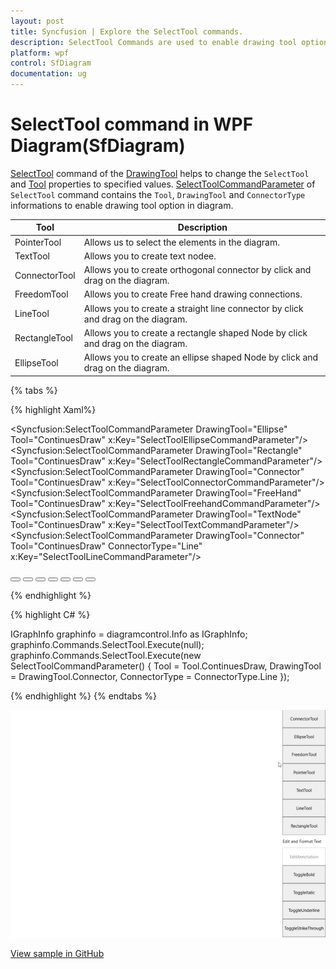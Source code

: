 ```yaml
---
layout: post
title: Syncfusion | Explore the SelectTool commands.
description: SelectTool Commands are used to enable drawing tool options such as ConnectorTool, Node (Rectangel, Ellipse) in diagram.
platform: wpf
control: SfDiagram
documentation: ug
---
```


# SelectTool command in WPF Diagram(SfDiagram)

[SelectTool](https://help.syncfusion.com/cr/wpf/Syncfusion.UI.Xaml.Diagram.IDiagramCommands.html#Syncfusion_UI_Xaml_Diagram_IDiagramCommands_SelectTool) command of the [DrawingTool](https://help.syncfusion.com/cr/wpf/Syncfusion.UI.Xaml.Diagram.SfDiagram.html#Syncfusion_UI_Xaml_Diagram_SfDiagram_DrawingTool) helps to change the `SelectTool` and [Tool](https://help.syncfusion.com/cr/wpf/Syncfusion.UI.Xaml.Diagram.SfDiagram.html#Syncfusion_UI_Xaml_Diagram_SfDiagram_Tool) properties to specified values. [SelectToolCommandParameter](https://help.syncfusion.com/cr/wpf/Syncfusion.UI.Xaml.Diagram.SelectToolCommandParameter.html) of `SelectTool` command contains the `Tool`, `DrawingTool` and `ConnectorType` informations to enable drawing tool option in diagram.

| Tool | Description |
|---|---|
| PointerTool | Allows us to select the elements in the diagram.|
| TextTool | Allows you to create text nodee. |
| ConnectorTool |Allows you to create orthogonal connector by click and drag on the diagram.|
| FreedomTool |Allows you to create Free hand drawing connections.|
| LineTool |Allows you to create a straight line connector by click and drag on the diagram.|
| RectangleTool | Allows you to create a rectangle shaped Node by click and drag on the diagram.|
| EllipseTool | Allows you to create an ellipse shaped Node by click and drag on the diagram.|

{% tabs %}

{% highlight Xaml%}

 <Syncfusion:SelectToolCommandParameter DrawingTool="Ellipse" Tool="ContinuesDraw"  x:Key="SelectToolEllipseCommandParameter"/>
 <Syncfusion:SelectToolCommandParameter DrawingTool="Rectangle" Tool="ContinuesDraw"  x:Key="SelectToolRectangleCommandParameter"/>
 <Syncfusion:SelectToolCommandParameter DrawingTool="Connector" Tool="ContinuesDraw"  x:Key="SelectToolConnectorCommandParameter"/>
 <Syncfusion:SelectToolCommandParameter DrawingTool="FreeHand" Tool="ContinuesDraw"  x:Key="SelectToolFreehandCommandParameter"/>
 <Syncfusion:SelectToolCommandParameter DrawingTool="TextNode" Tool="ContinuesDraw"  x:Key="SelectToolTextCommandParameter"/>
 <Syncfusion:SelectToolCommandParameter DrawingTool="Connector" Tool="ContinuesDraw" ConnectorType="Line"  x:Key="SelectToolLineCommandParameter"/>

<Button Height="50" Content="ConnectorTool" Name="Connector" Command="Syncfusion:DiagramCommands.SelectTool" CommandParameter="{StaticResource SelectToolConnectorCommandParameter}"></Button>
<Button Height="50" Content="EllipseTool" Name="Ellipse" Command="Syncfusion:DiagramCommands.SelectTool" CommandParameter="{StaticResource SelectToolEllipseCommandParameter}"></Button>
<Button Height="50" Content="FreedomTool" Name="Freehand" Command="Syncfusion:DiagramCommands.SelectTool" CommandParameter="{StaticResource SelectToolFreehandCommandParameter}"></Button>
<Button Height="50" Content="PointerTool" Name="Select" Command="Syncfusion:DiagramCommands.SelectTool"></Button>
<Button Height="50" Content="TextTool" Name="TextNode" Command="Syncfusion:DiagramCommands.SelectTool" CommandParameter="{StaticResource SelectToolTextCommandParameter}"></Button>
<Button Height="50" Content="LineTool" Name="Line" Command="Syncfusion:DiagramCommands.SelectTool" CommandParameter="{StaticResource SelectToolLineCommandParameter}"></Button>
<Button Height="50" Content="RectangleTool" Name="Rectangle" Command="Syncfusion:DiagramCommands.SelectTool" CommandParameter="{StaticResource SelectToolRectangleCommandParameter}"></Button>

{% endhighlight %}

{% highlight C# %}

IGraphInfo graphinfo = diagramcontrol.Info as IGraphInfo;
graphinfo.Commands.SelectTool.Execute(null);
graphinfo.Commands.SelectTool.Execute(new SelectToolCommandParameter() 
{ 
    Tool = Tool.ContinuesDraw, DrawingTool = DrawingTool.Connector, ConnectorType = ConnectorType.Line 
});

{% endhighlight %}
{% endtabs %}

![Gif for SelectTool command](Commands_Images/Commands_SelectTool.gif)

[View sample in GitHub](https://github.com/SyncfusionExamples/WPF-Diagram-Examples/tree/master/Samples/Commands/SelectToolCommand)